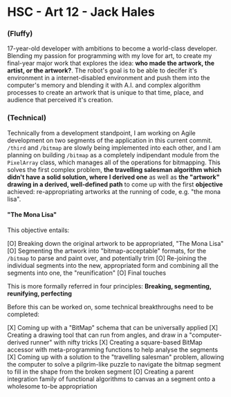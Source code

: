 # HSC - Art 12 - Jack Hales

### (Fluffy) 

17-year-old developer with ambitions to become a world-class developer. Blending my passion for programming with my love for art, to create my final-year major work that explores the idea: **who made the artwork, the artist, or the artwork?**. The robot's goal is to be able to decifer it's environment in a internet-disabled environment and push them into the computer's memory and blending it with A.I. and complex algorithm processes to create an artwork that is unique to that time, place, and audience that perceived it's creation.

### (Technical)

Technically from a development standpoint, I am working on Agile development on two segments of the application in this current commit. `/third` and `/bitmap` are slowly being implemented into each other, and I am planning on building `/bitmap` as a completely indipendant module from the `PixelArray` class, which manages all of the operations for bitmapping. This solves the first complex problem, **the travelling salesman algorithm which didn't have a solid solution, where I derived one** as well as **the "artwork" drawing in a derived, well-defined path** to come up with the first **objective** achieved: re-appropriating artworks at the running of code, e.g. "the mona lisa".

#### "The Mona Lisa" 

This objective entails:

[O] Breaking down the original artwork to be appropriated, "The Mona Lisa"
[O] Segmenting the artwork into "bitmap-acceptable" formats, for the `/bitmap` to parse and paint over, and potentially trim
[O] Re-joining the individual segments into the new, appropriated form and combining all the segments into one, the "reunification"
[O] Final touches

This is more formally referred in four principles: **Breaking, segmenting, reunifying, perfecting**

Before this can be worked on, some technical breakthroughs need to be completed:

[X] Coming up with a "BitMap" schema that can be universally applied
[X] Creating a drawing tool that can run from angles, and draw in a "computer-derived runner" with nifty tricks
[X] Creating a square-based BitMap accessor with meta-programming functions to help analyse the segments
[X] Coming up with a solution to the "travelling salesman" problem, allowing the computer to solve a pilgrim-like puzzle to navigate the bitmap segment to fill in the shape from the broken segment 
[O] Creating a parent integration family of functional algorithms to canvas an a segment onto a wholesome to-be appropriation
